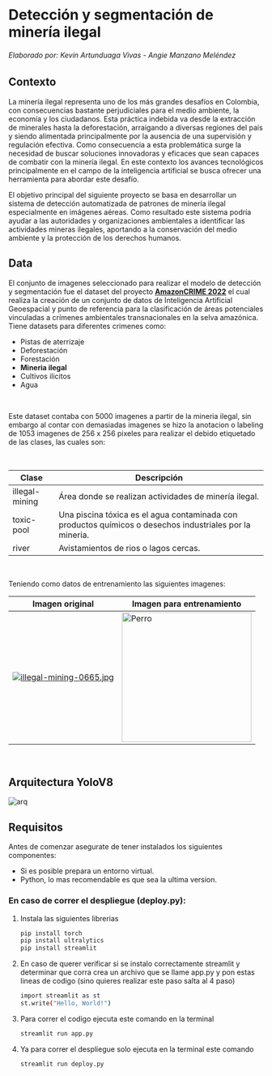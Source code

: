 # Detección y segmentación de minería ilegal 
###### _Elaborado por:  Kevin Artunduaga Vivas - Angie Manzano Meléndez_


## Contexto

La minería ilegal representa uno de los más grandes desafíos en Colombia, con consecuencias bastante perjudiciales para el medio ambiente, la economía y los ciudadanos. Esta práctica indebida va desde la extracción de minerales hasta la deforestación, arraigando a diversas regiones del país y siendo alimentada principalmente por la ausencia de una supervisión y  regulación efectiva. Como consecuencia a esta problemática surge la necesidad de buscar soluciones innovadoras y eficaces que sean capaces de combatir con la minería ilegal. En este contexto los avances tecnológicos principalmente en el campo de la inteligencia artificial se busca ofrecer una herramienta para abordar este desafío.

El objetivo principal del siguiente proyecto se basa en desarrollar un sistema de detección automatizada de patrones de minería ilegal especialmente en imágenes aéreas. Como resultado este sistema podría ayudar a las autoridades y organizaciones ambientales a identificar las actividades mineras ilegales, aportando a la conservación del medio ambiente y la protección de los derechos humanos.

## Data

El conjunto de imagenes seleccionado para realizar el modelo de detección y segmentación fue el dataset del proyecto [__AmazonCRIME 2022__](https://github.com/jp-geoAI/AmazonCRIME) el cual realiza la creación de un conjunto de datos de Inteligencia Artificial Geoespacial y punto de referencia para la clasificación de áreas potenciales vinculadas a crímenes ambientales transnacionales en la selva amazónica. Tiene datasets para diferentes crimenes como:
- Pistas de aterrizaje
- Deforestación
- Forestación
- __Mineria ilegal__
- Cultivos ilicitos
- Agua

<br>

Este dataset contaba con 5000 imagenes a partir de la mineria ilegal, sin embargo al contar con demasiadas imagenes se hizo la anotacion o labeling de 1053 imagenes de 256 x 256 pixeles para realizar el debido etiquetado de las clases, las cuales son:

<br>

<div align="center">
   
   | Clase  | Descripción |
   | ------------- | ------------- |
   | illegal-mining | Área donde se realizan actividades de minería ilegal. |
   | toxic-pool | Una piscina tóxica es el agua contaminada con productos químicos o desechos industriales por la mineria. |
   | river | Avistamientos de rios o lagos cercas. |
   
</div>
<br>

Teniendo como datos de entrenamiento las siguientes imagenes:

<div align="center">
   
   | Imagen original  | Imagen para entrenamiento |
   | ------------- | ------------- |
   | [![illegal-mining-0665.jpg](https://i.postimg.cc/sgzfc1CW/illegal-mining-0665.jpg)](https://postimg.cc/PP6kfXxf) | <img src="https://i.postimg.cc/8zjRD1Cj/Captura.jpg" alt="Perro" width="256" height="256"/> |
   
</div>
<br>

## Arquitectura YoloV8

![arq](https://miro.medium.com/v2/resize:fit:1400/1*YkkGwFBksWVbm4GmZfSDsg.jpeg)

## Requisitos 

Antes de comenzar asegurate de tener instalados los siguientes componentes:

- Si es posible prepara un entorno virtual.
- Python, lo mas recomendable es que sea la ultima version.

### En caso de correr el despliegue (deploy.py):

1. Instala las siguientes librerias
   ```bash
   pip install torch
   pip install ultralytics
   pip install streamlit

2. En caso de querer verificar si se instalo correctamente streamlit y determinar que corra crea un archivo que se llame app.py y pon estas lineas de codigo (sino quieres realizar este paso salta al 4 paso)
   ```bash
   import streamlit as st
   st.write("Hello, World!")

3. Para correr el codigo ejecuta este comando en la terminal
   ```bash
   streamlit run app.py

4. Ya para correr el despliegue solo ejecuta en la terminal este comando
   ```bash
   streamlit run deploy.py
